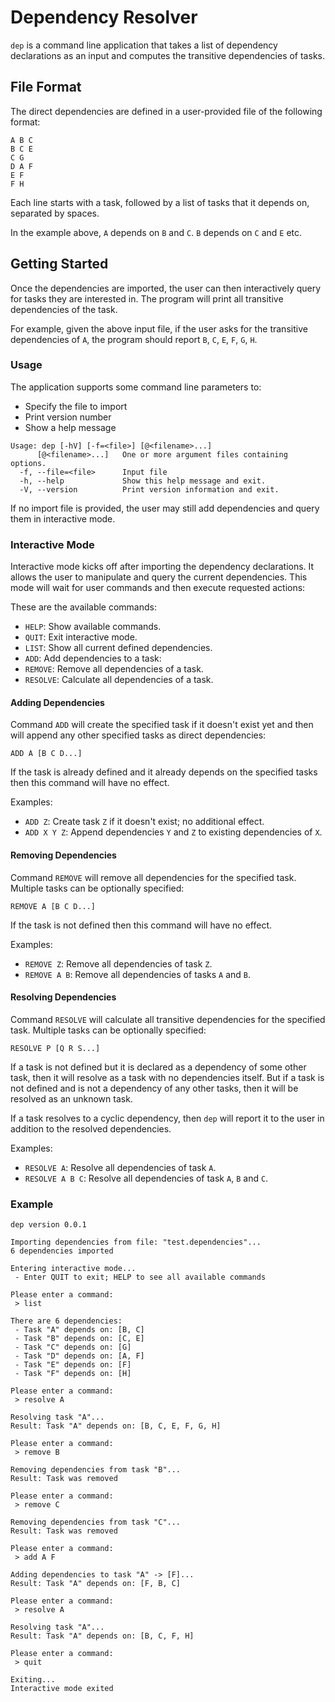 
# Dependency Resolver

`dep` is a command line application that takes a list of dependency declarations
as an input and computes the transitive dependencies of tasks.


## File Format

The direct dependencies are defined in a user-provided file of the following
format:

```
A B C
B C E
C G
D A F
E F
F H
```

Each line starts with a task, followed by a list of tasks that it depends on,
separated by spaces.

In the example above, `A` depends on `B` and `C`.
`B` depends on `C` and `E` etc.


## Getting Started

Once the dependencies are imported, the user can then interactively query for
tasks they are interested in. The program will print all transitive dependencies
of the task.

For example, given the above input file, if the user asks for the transitive
dependencies of `A`, the program should report `B`, `C`, `E`, `F`, `G`, `H`.


### Usage

The application supports some command line parameters to:

- Specify the file to import
- Print version number
- Show a help message

```
Usage: dep [-hV] [-f=<file>] [@<filename>...]
      [@<filename>...]   One or more argument files containing options.
  -f, --file=<file>      Input file
  -h, --help             Show this help message and exit.
  -V, --version          Print version information and exit.
```

If no import file is provided, the user may still add dependencies and query
them in interactive mode.


### Interactive Mode

Interactive mode kicks off after importing the dependency declarations. It
allows the user to manipulate and query the current dependencies. This mode will
wait for user commands and then execute requested actions:

These are the available commands:

- `HELP`: Show available commands.
- `QUIT`: Exit interactive mode.
- `LIST`: Show all current defined dependencies.
- `ADD`: Add dependencies to a task:
- `REMOVE`: Remove all dependencies of a task.
- `RESOLVE`: Calculate all dependencies of a task.


#### Adding Dependencies

Command `ADD` will create the specified task if it doesn't exist yet and then
will append any other specified tasks as direct dependencies:

```
ADD A [B C D...]
```

If the task is already defined and it already depends on the specified tasks
then this command will have no effect.

Examples:

- `ADD Z`: Create task `Z` if it doesn't exist; no additional effect.
- `ADD X Y Z`: Append dependencies `Y` and `Z` to existing dependencies of `X`.


#### Removing Dependencies

Command `REMOVE` will remove all dependencies for the specified task. Multiple
tasks can be optionally specified:

```
REMOVE A [B C D...]
```

If the task is not defined then this command will have no effect.

Examples:

- `REMOVE Z`: Remove all dependencies of task `Z`.
- `REMOVE A B`: Remove all dependencies of tasks `A` and `B`.


#### Resolving Dependencies

Command `RESOLVE` will calculate all transitive dependencies for the specified
task. Multiple tasks can be optionally specified:

```
RESOLVE P [Q R S...]
```

If a task is not defined but it is declared as a dependency of some other task,
then it will resolve as a task with no dependencies itself. But if a task is not
defined and is not a dependency of any other tasks, then it will be resolved as
an unknown task.

If a task resolves to a cyclic dependency, then `dep` will report it to the user
in addition to the resolved dependencies.

Examples:

- `RESOLVE A`: Resolve all dependencies of task `A`.
- `RESOLVE A B C`: Resolve all dependencies of task `A`, `B` and `C`.

### Example

```
dep version 0.0.1

Importing dependencies from file: "test.dependencies"...
6 dependencies imported

Entering interactive mode...
 - Enter QUIT to exit; HELP to see all available commands

Please enter a command:
 > list

There are 6 dependencies:
 - Task "A" depends on: [B, C]
 - Task "B" depends on: [C, E]
 - Task "C" depends on: [G]
 - Task "D" depends on: [A, F]
 - Task "E" depends on: [F]
 - Task "F" depends on: [H]

Please enter a command:
 > resolve A

Resolving task "A"...
Result: Task "A" depends on: [B, C, E, F, G, H]

Please enter a command:
 > remove B

Removing dependencies from task "B"...
Result: Task was removed

Please enter a command:
 > remove C

Removing dependencies from task "C"...
Result: Task was removed

Please enter a command:
 > add A F

Adding dependencies to task "A" -> [F]...
Result: Task "A" depends on: [F, B, C]

Please enter a command:
 > resolve A

Resolving task "A"...
Result: Task "A" depends on: [B, C, F, H]

Please enter a command:
 > quit

Exiting...
Interactive mode exited
```

